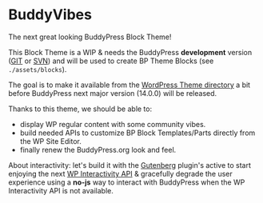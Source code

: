# BuddyVibes

The next great looking BuddyPress Block Theme!

This Block Theme is a WIP & needs the BuddyPress **development** version ([GIT](https://github.com/buddypress/buddypress) or [SVN](https://buddypress.trac.wordpress.org/)) and will be used to create BP Theme Blocks (see `./assets/blocks`).

The goal is to make it available from the [WordPress Theme directory](https://wordpress.org/themes/tags/full-site-editing/) a bit before BuddyPress next major version (14.0.0) will be released.

Thanks to this theme, we should be able to:

- display WP regular content with some community vibes.
- build needed APIs to customize BP Block Templates/Parts directly from the WP Site Editor.
- finally renew the BuddyPress.org look and feel.

About interactivity: let's build it with the [Gutenberg](https://wordpress.org/plugins/gutenberg/) plugin's active to start enjoying the next [WP Interactivity API](https://developer.wordpress.org/block-editor/reference-guides/packages/packages-interactivity/) & gracefully degrade the user experience using a __no-js__ way to interact with BuddyPress when the WP Interactivity API is not available.
